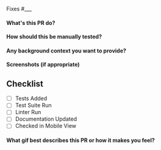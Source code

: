 Fixes #___

#### What's this PR do?

#### How should this be manually tested?

#### Any background context you want to provide?

#### Screenshots (if appropriate)

## Checklist
- [ ] Tests Added
- [ ] Test Suite Run
- [ ] Linter Run
- [ ] Documentation Updated
- [ ] Checked in Mobile View

#### What gif best describes this PR or how it makes you feel?